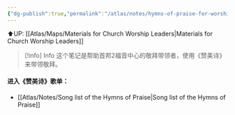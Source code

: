 ```yaml
---
{"dg-publish":true,"permalink":"/atlas/notes/hymns-of-praise-for-worship-leaders/"}
---
```


⬆️UP: [[Atlas/Maps/Materials for Church Worship Leaders\|Materials for Church Worship Leaders]]

> [!info] Info
这个笔记是帮助首邦2福音中心的敬拜带领者，使用《赞美诗》来带领敬拜。

#### 进入《赞美诗》歌单：
- [[Atlas/Notes/Song list of the Hymns of Praise\|Song list of the Hymns of Praise]]
